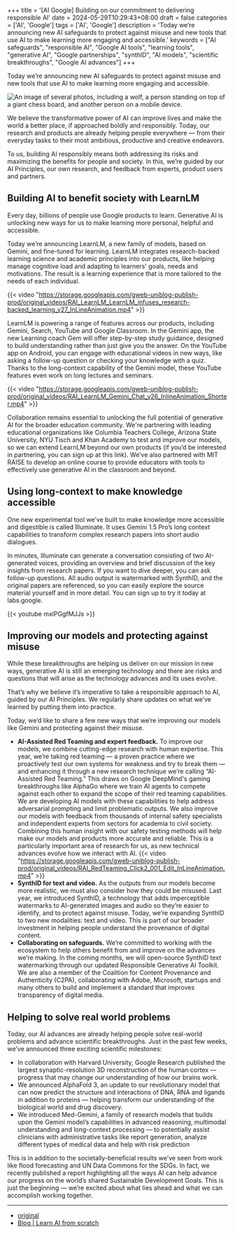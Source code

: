 +++
title = '[AI Google] Building on our commitment to delivering responsible AI'
date = 2024-05-29T10:29:43+08:00
draft = false
categories = ['AI', 'Google']
tags = ['AI', 'Google']
description = 'Today we’re announcing new AI safeguards to protect against misuse and new tools that use AI to make learning more engaging and accessible.'
keywords = ["AI safeguards", "responsible AI", "Google AI tools", "learning tools", "generative AI", "Google partnerships", "synthID", "AI models", "scientific breakthroughs", "Google AI advances"]
+++

Today we’re announcing new AI safeguards to protect against misuse and new tools that use AI to make learning more engaging and accessible.

![An image of several photos, including a wolf, a person standing on top of a giant chess board, and another person on a mobile device.](https://storage.googleapis.com/gweb-uniblog-publish-prod/images/RAI_Hero.width-1200.format-webp.webp)

We believe the transformative power of AI can improve lives and make the world a better place, if approached boldly and responsibly. Today, our research and products are already helping people everywhere — from their everyday tasks to their most ambitious, productive and creative endeavors.

To us, building AI responsibly means both addressing its risks and maximizing the benefits for people and society. In this, we’re guided by our AI Principles, our own research, and feedback from experts, product users and partners.

## Building AI to benefit society with LearnLM
Every day, billions of people use Google products to learn. Generative AI is unlocking new ways for us to make learning more personal, helpful and accessible.

Today we’re announcing LearnLM, a new family of models, based on Gemini, and fine-tuned for learning. LearnLM integrates research-backed learning science and academic principles into our products, like helping manage cognitive load and adapting to learners' goals, needs and motivations. The result is a learning experience that is more tailored to the needs of each individual.

{{< video "https://storage.googleapis.com/gweb-uniblog-publish-prod/original_videos/RAI_LearnLM_LearnLM_infuses_research-backed_learning_v27_InLineAnimation.mp4" >}}

LearnLM is powering a range of features across our products, including Gemini, Search, YouTube and Google Classroom. In the Gemini app, the new Learning coach Gem will offer step-by-step study guidance, designed to build understanding rather than just give you the answer. On the YouTube app on Android, you can engage with educational videos in new ways, like asking a follow-up question or checking your knowledge with a quiz. Thanks to the long-context capability of the Gemini model, these YouTube features even work on long lectures and seminars.

{{< video "https://storage.googleapis.com/gweb-uniblog-publish-prod/original_videos/RAI_LearnLM_Gemini_Chat_v26_InlineAnimation_Shorter.mp4" >}}

Collaboration remains essential to unlocking the full potential of generative AI for the broader education community. We're partnering with leading educational organizations like Columbia Teachers College, Arizona State University, NYU Tisch and Khan Academy to test and improve our models, so we can extend LearnLM beyond our own products (if you’d be interested in partnering, you can sign up at this link). We’ve also partnered with MIT RAISE to develop an online course to provide educators with tools to effectively use generative AI in the classroom and beyond.

## Using long-context to make knowledge accessible
One new experimental tool we’ve built to make knowledge more accessible and digestible is called Illuminate. It uses Gemini 1.5 Pro’s long context capabilities to transform complex research papers into short audio dialogues. 

In minutes, Illuminate can generate a conversation consisting of two AI-generated voices, providing an overview and brief discussion of the key insights from research papers. If you want to dive deeper, you can ask follow-up questions. All audio output is watermarked with SynthID, and the original papers are referenced, so you can easily explore the source material yourself and in more detail. You can sign up to try it today at labs.google.

{{< youtube mxlPGgfMJJs >}}

## Improving our models and protecting against misuse
While these breakthroughs are helping us deliver on our mission in new ways, generative AI is still an emerging technology and there are risks and questions that will arise as the technology advances and its uses evolve.

That’s why we believe it’s imperative to take a responsible approach to AI, guided by our AI Principles. We regularly share updates on what we’ve learned by putting them into practice.

Today, we’d like to share a few new ways that we’re improving our models like Gemini and protecting against their misuse.

- **AI-Assisted Red Teaming and expert feedback.** To improve our models, we combine cutting-edge research with human expertise. This year, we’re taking red teaming — a proven practice where we proactively test our own systems for weakness and try to break them — and enhancing it through a new research technique we’re calling “AI-Assisted Red Teaming.” This draws on Google DeepMind's gaming breakthroughs like AlphaGo where we train AI agents to compete against each other to expand the scope of their red teaming capabilities. We are developing AI models with these capabilities to help address adversarial prompting and limit problematic outputs. We also improve our models with feedback from thousands of internal safety specialists and independent experts from sectors for academia to civil society. Combining this human insight with our safety testing methods will help make our models and products more accurate and reliable. This is a particularly important area of research for us, as new technical advances evolve how we interact with AI.
{{< video "https://storage.googleapis.com/gweb-uniblog-publish-prod/original_videos/RAI_RedTeaming_Click2_001_Edit_InLineAnimation.mp4" >}}
- **SynthID for text and video.** As the outputs from our models become more realistic, we must also consider how they could be misused. Last year, we introduced SynthID, a technology that adds imperceptible watermarks to AI-generated images and audio so they’re easier to identify, and to protect against misuse. Today, we’re expanding SynthID to two new modalities: text and video. This is part of our broader investment in helping people understand the provenance of digital content.
- **Collaborating on safeguards.** We’re committed to working with the ecosystem to help others benefit from and improve on the advances we’re making. In the coming months, we will open-source SynthID text watermarking through our updated Responsible Generative AI Toolkit. We are also a member of the Coalition for Content Provenance and Authenticity (C2PA), collaborating with Adobe, Microsoft, startups and many others to build and implement a standard that improves transparency of digital media.

## Helping to solve real world problems
Today, our AI advances are already helping people solve real-world problems and advance scientific breakthroughs. Just in the past few weeks, we’ve announced three exciting scientific milestones:

- In collaboration with Harvard University, Google Research published the largest synaptic-resolution 3D reconstruction of the human cortex — progress that may change our understanding of how our brains work.
- We announced AlphaFold 3, an update to our revolutionary model that can now predict the structure and interactions of DNA, RNA and ligands in addition to proteins — helping transform our understanding of the biological world and drug discovery.
- We introduced Med-Gemini, a family of research models that builds upon the Gemini model’s capabilities in advanced reasoning, multimodal understanding and long-context processing — to potentially assist clinicians with administrative tasks like report generation, analyze different types of medical data and help with risk prediction

This is in addition to the societally-beneficial results we’ve seen from work like flood forecasting and UN Data Commons for the SDGs. In fact, we recently published a report highlighting all the ways AI can help advance our progress on the world’s shared Sustainable Development Goals. This is just the beginning — we’re excited about what lies ahead and what we can accomplish working together.

---

- [original](https://blog.google/technology/ai/google-responsible-ai-commitment-update/)
- [Blog | Learn AI from scratch](https://blog.aihub2022.top/en/post/ai-google-responsible-ai-commitment-update/)
<!-- - [公众号 - 从零开始学AI](...) -->
<!-- - [CSDN - 从零开始学AI](...) -->
<!-- - [掘金 - 从零开始学AI](...) -->
<!-- - [知乎 - 从零开始学AI](...) -->
<!-- - [阿里云 - 从零开始学AI](...) -->
<!-- - [腾讯云 - 从零开始学AI](...) -->
